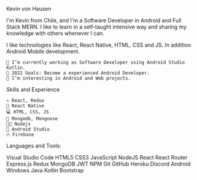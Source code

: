 Kevin von Hausen

I'm Kevin from Chile, and I'm a Software Developer in Android and Full Stack MERN. I like to learn in a self-taught intensive way and sharing my knowledge with others whenever I can. 

I like technologies like React, React Native, HTML, CSS and JS. In addition Android Mobile development.

    🌱 I’m currently working as Software Developer using Android Studio Kotlin.
    🥅 2022 Goals: Become a experienced Android Developer.
    👀 I’m interesting in Android and Web projects.

Skills and Experience

    ⚛ React, Redux
    📱 React Native
    💻 HTML, CSS, JS
    🦎 Mongodb, Mongoose
    👨‍💻 Nodejs
    📱 Android Studio
    🔥 Firebase
    

Languages and Tools:

Visual Studio Code HTML5 CSS3 JavaScript NodeJS React React Router Express.js Redux MongoDB JWT NPM Git GitHub Heroku Discord Android Windows Java Kotlin Bootstrap


<!--
**Kevhausendev/kevhausendev** is a ✨ _special_ ✨ repository because its `README.md` (this file) appears on your GitHub profile.

Here are some ideas to get you started:

- 🔭 I’m currently working on ...
- 🌱 I’m currently learning ...
- 👯 I’m looking to collaborate on ...
- 🤔 I’m looking for help with ...
- 💬 Ask me about ...
- 📫 How to reach me: ...
- 😄 Pronouns: ...
- ⚡ Fun fact: ...
-->
